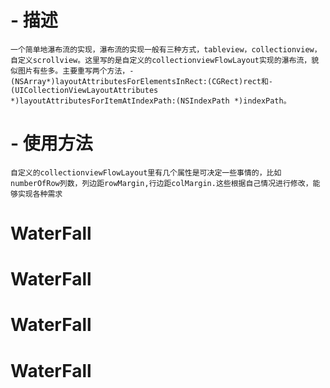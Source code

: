 # -  描述
    一个简单地瀑布流的实现，瀑布流的实现一般有三种方式，tableview，collectionview，自定义scrollview。这里写的是自定义的collectionviewFlowLayout实现的瀑布流，貌似图片有些多。主要重写两个方法，-(NSArray*)layoutAttributesForElementsInRect:(CGRect)rect和-(UICollectionViewLayoutAttributes *)layoutAttributesForItemAtIndexPath:(NSIndexPath *)indexPath。
# -  使用方法
    自定义的collectionviewFlowLayout里有几个属性是可决定一些事情的，比如numberOfRow列数，列边距rowMargin,行边距colMargin.这些根据自己情况进行修改，能够实现各种需求
# WaterFall
# WaterFall
# WaterFall
# WaterFall
